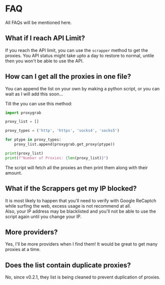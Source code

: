 # FAQ
All FAQs will be mentioned here.

## What if I reach API Limit?
If you reach the API limit, you can use the `scrapper` method to get the proxies.
You API status might take upto a day to restore to normal, untile then you won't be able to use the API.

## How can I get all the proxies in one file?
You can append the list on your own by making a python script, or you can wait as I will add this soon...

Till the you can use this method:
```py
import proxygrab

proxy_list = []

proxy_types = ('http', 'https', 'socks4', 'socks5')

for ptype in proxy_types:
    proxy_list.append(proxygrab.get_proxy(ptype))

print(proxy_list)
print(f"Number of Proxies: {len(proxy_list)}")
```

The script will fetch all the proxies an then print them along with their amount.

## What if the Scrappers get my IP blocked?
It is most likely to happen that you'll need to verify with Google ReCaptch while surfing the web, excess usage is not recommend at all.</br>
Also, your IP address may be blacklisted and you'll not be able to use the script again until you change your IP.

## More providers?
Yes, I'll be more providers when I find them! It would be great to get many proxies at a time.

## Does the list contain duplicate proxies?
No, since v0.2.1, they list is being cleaned to prevent duplication of proxies.
